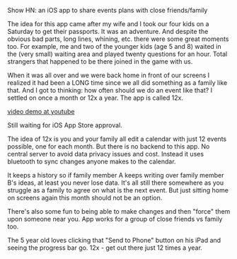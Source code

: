 Show HN: an iOS app to share events plans with close friends/family

The idea for this app came after my wife and I took our four kids on a Saturday to get their passports. It was an adventure. And despite the obvious bad parts, long lines, whining, etc. there were some great moments too. For example, me and two of the younger kids (age 5 and 8) waited in the (very small) waiting area and played twenty questions for an hour. Total strangers that happened to be there joined in the game with us.

When it was all over and we were back home in front of our screens I realized it had been a LONG time since we all did something as a family like that. And I got to thinking: how often should we do an event like that? I settled on once a month or 12x a year. The app is called 12x. 

[video demo at youtube](https://www.youtube.com/watch?v=o1gVzxt3D0Y)

Still waiting for iOS App Store approval.

The idea of 12x is you and your family all edit a calendar with just 12 events possible, one for each month. But there is no backend to this app. No central server to avoid data privacy issues and cost. Instead it uses bluetooth to sync changes anyone makes to the calendar.

It keeps a history so if family member A keeps writing over family member B's ideas, at least you never lose data. It's all still there somewhere as you struggle as a family to agree on what is the next event. But just sitting home on screens again this month should not be an option.

There's also some fun to being able to make changes and then "force" them upon someone near you. App works for a group of close friends vs family too.

The 5 year old loves clicking that "Send to Phone" button on his iPad and seeing the progress bar go. 12x - get out there just 12 times a year.
